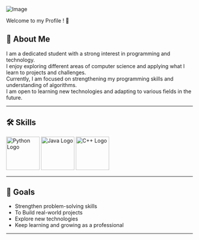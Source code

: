
![Image](https://github.com/user-attachments/assets/75bed810-ffe8-4b87-a473-054b9fc7e86f)

Welcome to my Profile ! 👋


## 📌 About Me
I am a dedicated student with a strong interest in programming and technology.  
I enjoy exploring different areas of computer science and applying what I learn to projects and challenges.  
Currently, I am focused on strengthening my programming skills and understanding of algorithms.  
I am open to learning new technologies and adapting to various fields in the future.  

---

## 🛠 Skills
<Img src = "https://github.com/user-attachments/assets/03813009-8000-4ff6-a758-3159381b3b93" alt = "Python Logo" Height = 90>
<Img src = "https://github.com/user-attachments/assets/2bcc177c-3f08-449c-8d9c-b09aff117445" alt = "Java Logo" Height = 90 >
<Img src = "https://github.com/user-attachments/assets/2bcc177c-3f08-449c-8d9c-b09aff117445" alt = "C++ Logo" Height = 90 >



---

## 🎯 Goals
- Strengthen problem-solving skills  
- To Build real-world projects  
- Explore new technologies  
- Keep learning and growing as a professional   

---




